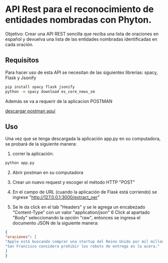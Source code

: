 # API Rest para el reconocimiento de entidades nombradas con Phyton.

Objetivo: Crear una API REST sencilla que reciba una lista de oraciones en español y
devuelva una lista de las entidades nombradas identificadas en cada oración.

## Requisitos

Para hacer uso de esta API se necesitan de las siguientes librerias: spacy, Flask y Jsonify

```bash
pip install spacy flask jsonify
python -m spacy download es_core_news_sm
```
Además se va a requerir de la aplicacion POSTMAN

[descargar postman aquí](https://www.postman.com/downloads/)
## Uso

Una vez que se tenga descargada la aplicación app.py en su computadora, se probará de la siguiente manera:

1. correr la aplicación:  
```bash
python app.py
```
2. Abrir postman en su computadora

3. Crear un nuevo request y escoger el método HTTP "POST"
4. En el campo de URL (cuando la aplicación de Flask está corriendo) se ingrese "http://127.0.0.1:3000/extract_ner"  
5. Se le da click en el tab "Headers" y se le agrega un encabezado "Content-Type" con un valor "application/json"
6 Click al apartado "Body" seleccionando la opción "raw", entonces se ingresa el documento JSON de la siguiente manera:
```JSON
{
"oraciones": [
"Apple está buscando comprar una startup del Reino Unido por mil millones de dólares.",
"San Francisco considera prohibir los robots de entrega en la acera."
]
}
```